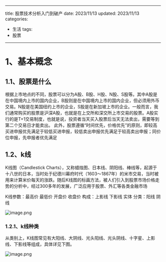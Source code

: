 
---
title: 股票技术分析入门到破产
date: 2023/11/13
updated: 2023/11/13
categories:
  - 生活
tags:
  - 股票
---


# 1、基本概念
## 1.1、股票是什么
根据上市地点的不同，股票可以分为A股、B股、H股、N股、S股等。其中A股是在中国境内上市的国内企业，B股则是在中国境内上市的国内企业，但必须用外币交易。N股是在美国纽约上市的企业，S股是在新加坡上市的企业。一般而言，我们通常购买的股票是沪深A股，也就是在上交所和深交所上市交易的股票。A股实行的是T+1交易制度，也就是说，投资者当天买入股票后当天无法卖出，需要等到第二个交易日才能卖出。
此外，股票遵循“时间优先，价格优先”的原则，即较高买进申报优先满足于较低买进申报，较低卖出申报优先满足于较高卖出申报；同价位申报，先申报者优先满足

## 1.2、k线
K线图（Candlestick Charts），又称蜡烛图、日本线、阴阳线、棒线等，起源于十八世的日本，当时处于纪德川幕府时代（1603～1867年）的米市交易，当时被用来计算米价每天的涨跌。随后K线图的标画方法，被人们引入到股票市场价格走势的分析中，经过300多年的发展，广泛应用于股票、外汇等各类金融市场

K线参数：最高价 最低价 开盘价 收盘价
构成：上影线 下影线 实体
分类：阳线 阴线


![image.png](https://yancey-note-img.oss-cn-beijing.aliyuncs.com/202311152050305.png)

### 1.2.1、k线种类
从类别上，K线图常见有大阳线、大阴线、光头阳线、光头阴线、十字星、上影线、下影线等组成，具体详见下图。

![image.png](https://yancey-note-img.oss-cn-beijing.aliyuncs.com/202311152056410.png)
